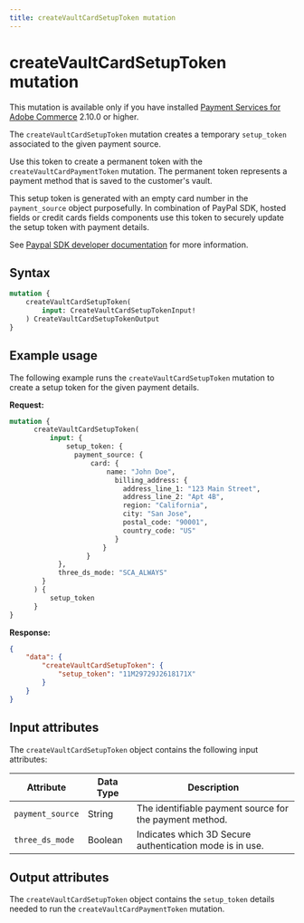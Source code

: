 ```yaml
---
title: createVaultCardSetupToken mutation
---
```


# createVaultCardSetupToken mutation

<InlineAlert variant="info" slots="text" />

This mutation is available only if you have installed [Payment Services for Adobe Commerce](https://commercemarketplace.adobe.com/magento-payment-services.html) 2.10.0 or higher.

The `createVaultCardSetupToken` mutation creates a temporary `setup_token` associated to the given payment source.

Use this token to create a permanent token with the `createVaultCardPaymentToken` mutation. The permanent token represents a payment method that is saved to the customer's vault.

This setup token is generated with an empty card number in the `payment_source` object purposefully. In combination of PayPal SDK, hosted fields or credit cards fields components use this token to securely update the setup token with payment details.

See [Paypal SDK developer documentation](https://developer.paypal.com/docs/multiparty/checkout/save-payment-methods/purchase-later/js-sdk/cards/) for more information.

## Syntax

```graphql
mutation {
    createVaultCardSetupToken(
        input: CreateVaultCardSetupTokenInput!
    ) CreateVaultCardSetupTokenOutput
}
```

## Example usage

The following example runs the `createVaultCardSetupToken` mutation to create a setup token for the given payment details.

**Request:**

```graphql
mutation {
      createVaultCardSetupToken(
          input: {
              setup_token: {
                payment_source: {
                    card: {
                        name: "John Doe",
                          billing_address: {
                            address_line_1: "123 Main Street",
                            address_line_2: "Apt 4B",
                            region: "California",
                            city: "San Jose",
                            postal_code: "90001",
                            country_code: "US"
                          }
                       }
                   }
            },
            three_ds_mode: "SCA_ALWAYS"
        }
      ) {
          setup_token
      }
}
```

**Response:**

```json
{
    "data": {
        "createVaultCardSetupToken": {
            "setup_token": "11M29729J2618171X"
        }
    }
}
```

## Input attributes

The `createVaultCardSetupToken` object contains the following input attributes:

Attribute |  Data Type | Description
--- | --- | ---
`payment_source` | String | The identifiable payment source for the payment method.
`three_ds_mode` | Boolean | Indicates which 3D Secure authentication mode is in use.

## Output attributes

The `createVaultCardSetupToken` object contains the `setup_token` details needed to run the `createVaultCardPaymentToken` mutation.
